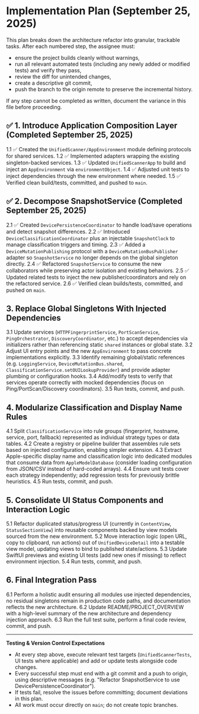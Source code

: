 # Implementation Plan (September 25, 2025)

This plan breaks down the architecture refactor into granular, trackable tasks. After each numbered step, the assignee must:

- ensure the project builds cleanly without warnings,
- run all relevant automated tests (including any newly added or modified tests) and verify they pass,
- review the diff for unintended changes,
- create a descriptive git commit,
- push the branch to the origin remote to preserve the incremental history.

If any step cannot be completed as written, document the variance in this file before proceeding.

## ✅ 1. Introduce Application Composition Layer (Completed September 25, 2025)
1.1 ✅ Created the `UnifiedScanner/AppEnvironment` module defining protocols for shared services.
1.2 ✅ Implemented adapters wrapping the existing singleton-backed services.
1.3 ✅ Updated `UnifiedScannerApp` to build and inject an `AppEnvironment` via `environmentObject`.
1.4 ✅ Adjusted unit tests to inject dependencies through the new environment where needed.
1.5 ✅ Verified clean build/tests, committed, and pushed to `main`.

## ✅ 2. Decompose SnapshotService (Completed September 25, 2025)
2.1 ✅ Created `DevicePersistenceCoordinator` to handle load/save operations and detect snapshot differences.
2.2 ✅ Introduced `DeviceClassificationCoordinator` plus an injectable `SnapshotClock` to manage classification triggers and timing.
2.3 ✅ Added a `DeviceMutationPublishing` protocol with a `DeviceMutationBusPublisher` adapter so `SnapshotService` no longer depends on the global singleton directly.
2.4 ✅ Refactored `SnapshotService` to consume the new collaborators while preserving actor isolation and existing behaviors.
2.5 ✅ Updated related tests to inject the new publisher/coordinators and rely on the refactored service.
2.6 ✅ Verified clean builds/tests, committed, and pushed on `main`.

## 3. Replace Global Singletons With Injected Dependencies
3.1 Update services (`HTTPFingerprintService`, `PortScanService`, `PingOrchestrator`, `DiscoveryCoordinator`, etc.) to accept dependencies via initializers rather than referencing static `shared` instances or global state.
3.2 Adjust UI entry points and the new `AppEnvironment` to pass concrete implementations explicitly.
3.3 Identify remaining global/static references (e.g. `LoggingService`, `DeviceMutationBus.shared`, `ClassificationService.setOUILookupProvider`) and provide adapter plumbing or configuration hooks.
3.4 Add/modify tests to verify that services operate correctly with mocked dependencies (focus on Ping/PortScan/Discovery coordinators).
3.5 Run tests, commit, and push.

## 4. Modularize Classification and Display Name Rules
4.1 Split `ClassificationService` into rule groups (fingerprint, hostname, service, port, fallback) represented as individual strategy types or data tables.
4.2 Create a registry or pipeline builder that assembles rule sets based on injected configuration, enabling simpler extension.
4.3 Extract Apple-specific display name and classification logic into dedicated modules that consume data from `AppleModelDatabase` (consider loading configuration from JSON/CSV instead of hard-coded arrays).
4.4 Ensure unit tests cover each strategy independently; add regression tests for previously brittle heuristics.
4.5 Run tests, commit, and push.

## 5. Consolidate UI Status Components and Interaction Logic
5.1 Refactor duplicated status/progress UI (currently in `ContentView`, `StatusSectionView`) into reusable components backed by view models sourced from the new environment.
5.2 Move interaction logic (open URL, copy to clipboard, run actions) out of `UnifiedDeviceDetail` into a testable view model, updating views to bind to published state/actions.
5.3 Update SwiftUI previews and existing UI tests (add new ones if missing) to reflect environment injection.
5.4 Run tests, commit, and push.

## 6. Final Integration Pass
6.1 Perform a holistic audit ensuring all modules use injected dependencies, no residual singletons remain in production code paths, and documentation reflects the new architecture.
6.2 Update README/PROJECT_OVERVIEW with a high-level summary of the new architecture and dependency injection approach.
6.3 Run the full test suite, perform a final code review, commit, and push.

---

**Testing & Version Control Expectations**
- At every step above, execute relevant test targets (`UnifiedScannerTests`, UI tests where applicable) and add or update tests alongside code changes.
- Every successful step must end with a git commit and a push to origin, using descriptive messages (e.g. "Refactor SnapshotService to use DevicePersistenceCoordinator").
- If tests fail, resolve the issues before committing; document deviations in this plan.
- All work must occur directly on `main`; do not create topic branches.
